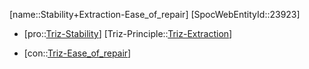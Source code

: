 ﻿---
type: TrizContradiction
aliases:
- Stability+Extraction-Ease_of_repair
license: CC BY-SA 4.0
copyright: https://github.com/SpocWeb
IsDeleted: false
IsReadOnly: false
Confidential: public
tags: 
- Triz/Contradiction
---
[name::Stability+Extraction-Ease_of_repair]
[SpocWebEntityId::23923]
+ [pro::[Triz-Stability](tech/Triz/Parameter/Triz-Stability.md)]
[Triz-Principle::[Triz-Extraction](tech/Triz/Principle/Triz-Extraction.md)]
- [con::[Triz-Ease_of_repair](tech/Triz/Parameter/Triz-Ease_of_repair.md)]

